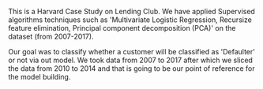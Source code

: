 This is a Harvard Case Study on Lending Club. We have applied Supervised algorithms techniques such as 'Multivariate Logistic Regression, Recursize feature elimination, Principal component decomposition (PCA)' on the dataset (from 2007-2017).

Our goal was to classify whether a customer will be classified as 'Defaulter' or not via out model. We took data from 2007 to 2017 after which we sliced the data from 2010 to 2014 and that is going to be our point of reference for the model building.
